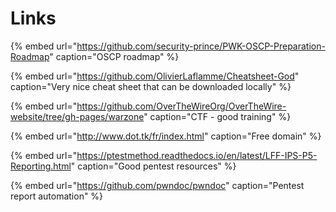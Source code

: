 # Links

{% embed url="https://github.com/security-prince/PWK-OSCP-Preparation-Roadmap" caption="OSCP roadmap" %}

{% embed url="https://github.com/OlivierLaflamme/Cheatsheet-God" caption="Very nice cheat sheet that can be downloaded locally" %}

{% embed url="https://github.com/OverTheWireOrg/OverTheWire-website/tree/gh-pages/warzone" caption="CTF - good training" %}

{% embed url="http://www.dot.tk/fr/index.html" caption="Free domain" %}

{% embed url="https://ptestmethod.readthedocs.io/en/latest/LFF-IPS-P5-Reporting.html" caption="Good pentest resources" %}

{% embed url="https://github.com/pwndoc/pwndoc" caption="Pentest report automation" %}





